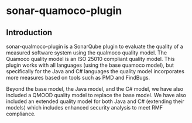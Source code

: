 # sonar-quamoco-plugin

## Introduction
sonar-qualmoco-plugin is a SonarQube plugin to evaluate the quality of a measured software system using the qualmoco quality model.
The Quamoco quality model is an ISO 25010 compliant quality model.
This plugin works with all languages (using the base quamoco model), but specifically for the Java and C# languages the quality model
incorporates more measures based on tools such as PMD and FindBugs.

Beyond the base model, the Java model, and the C# model, we have also included a QMOOD quality model to replace the base model.
We have also included an extended quality model for both Java and C# (extending their models) which includes enhanced security analysis to
meet RMF compliance.